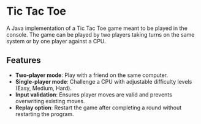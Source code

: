 # Tic Tac Toe
A Java implementation of a Tic Tac Toe game meant to be played in the console. The game can be played by two players taking turns on the same system or by one player against a CPU.
## Features
- **Two-player mode**: Play with a friend on the same computer.
- **Single-player mode**: Challenge a CPU with adjustable difficulty levels (Easy, Medium, Hard).
- **Input validation**: Ensures player moves are valid and prevents overwriting existing moves.
- **Replay option**: Restart the game after completing a round without restarting the program.
